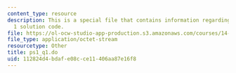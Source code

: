 ```yaml
---
content_type: resource
description: This is a special file that contains information regarding problem set
  1 solution code.
file: https://ol-ocw-studio-app-production.s3.amazonaws.com/courses/14-662-labor-economics-ii-spring-2015/112824d4bdafe08cce11406aa87e16f8_ps1_q1.do
file_type: application/octet-stream
resourcetype: Other
title: ps1_q1.do
uid: 112824d4-bdaf-e08c-ce11-406aa87e16f8
---
```


